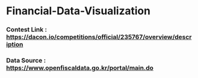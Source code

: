 # Financial-Data-Visualization

### Contest Link : https://dacon.io/competitions/official/235767/overview/description
### Data Source : https://www.openfiscaldata.go.kr/portal/main.do
